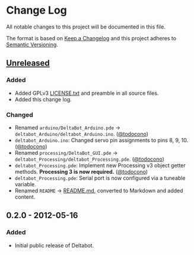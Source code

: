 # Change Log
All notable changes to this project will be documented in this file.

The format is based on [Keep a Changelog](http://keepachangelog.com/) 
and this project adheres to [Semantic Versioning](http://semver.org/).

## [Unreleased]
### Added
- Added GPLv3 [LICENSE.txt](LICENSE.txt) and preamble in all source files.
- Added this change log.

### Changed
- Renamed `arduino/DeltaBot_Arduino.pde` → `deltabot_Arduino/deltabot_Arduino.ino`. ([@todocono](https://github.com/todocono))
- `deltabot_Arduino.ino`: Changed servo pin assignments to pins 8, 9, 10. ([@todocono](https://github.com/todocono))
- Renamed `processing/DeltaBot_GUI.pde` → `deltabot_Processing/deltabot_Processing.pde`. ([@todocono](https://github.com/todocono))
- `deltabot_Processing.pde`: Implement new Processing v3 object getter methods. **Processing 3 is now required.** ([@todocono](https://github.com/todocono))
- `deltabot_Processing.pde`: Serial port is now configured via a tuneable variable.
- Renamed `README` → [README.md](README.md), converted to Markdown and added content.

## 0.2.0 - 2012-05-16
### Added
- Initial public release of Deltabot.

[Unreleased]: https://github.com/mgreensmith/deltabot/compare/v0.2.0...HEAD
